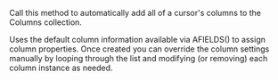 ﻿Call this method to automatically add all of a cursor's columns to the Columns collection. 

Uses the default column information available via AFIELDS() to assign column properties. Once created you can override the column settings manually by looping through the list and modifying (or removing) each column instance as needed.